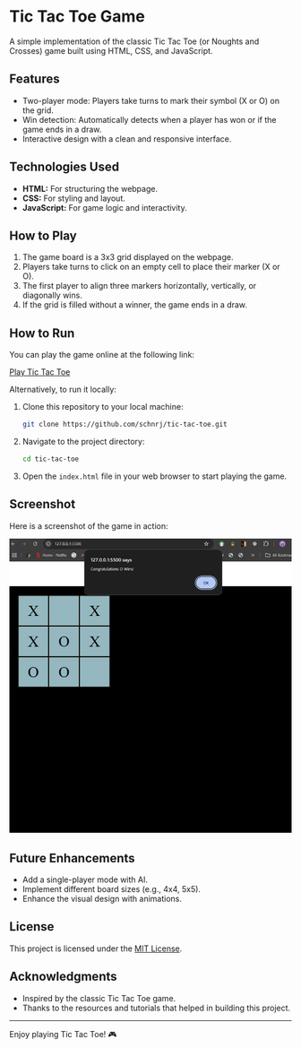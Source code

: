 # Tic Tac Toe Game

A simple implementation of the classic Tic Tac Toe (or Noughts and Crosses) game built using HTML, CSS, and JavaScript.

## Features

- Two-player mode: Players take turns to mark their symbol (X or O) on the grid.
- Win detection: Automatically detects when a player has won or if the game ends in a draw.
- Interactive design with a clean and responsive interface.

## Technologies Used

- **HTML:** For structuring the webpage.
- **CSS:** For styling and layout.
- **JavaScript:** For game logic and interactivity.

## How to Play

1. The game board is a 3x3 grid displayed on the webpage.
2. Players take turns to click on an empty cell to place their marker (X or O).
3. The first player to align three markers horizontally, vertically, or diagonally wins.
4. If the grid is filled without a winner, the game ends in a draw.

## How to Run

You can play the game online at the following link:

[Play Tic Tac Toe](https://tic-tac-9dc03zwgv-sachins-projects-4c45740f.vercel.app/)

Alternatively, to run it locally:

1. Clone this repository to your local machine:
   ```bash
   git clone https://github.com/schnrj/tic-tac-toe.git
   ```
2. Navigate to the project directory:
   ```bash
   cd tic-tac-toe
   ```
3. Open the `index.html` file in your web browser to start playing the game.

## Screenshot

Here is a screenshot of the game in action:

![Tic Tac Toe Game Screenshot](https://github.com/schnrj/tic-tac-toe/blob/main/website_photo.jpg)

## Future Enhancements

- Add a single-player mode with AI.
- Implement different board sizes (e.g., 4x4, 5x5).
- Enhance the visual design with animations.

## License

This project is licensed under the [MIT License](LICENSE).

## Acknowledgments

- Inspired by the classic Tic Tac Toe game.
- Thanks to the resources and tutorials that helped in building this project.

---

Enjoy playing Tic Tac Toe! 🎮
